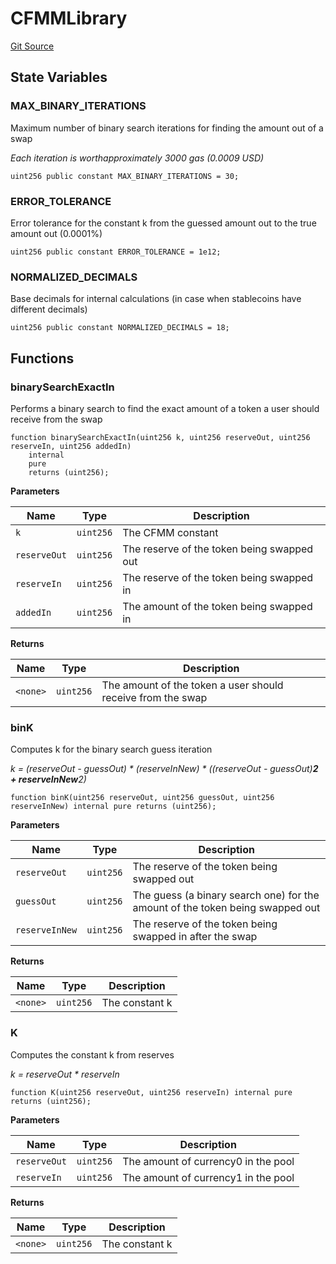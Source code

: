 # CFMMLibrary
[Git Source](https://github.com/pysel/uniliquid-hook/blob/e6880081808f7cb27684653b8c2e425139cf2240/src/library/UniliquidLibrary.sol)


## State Variables
### MAX_BINARY_ITERATIONS
Maximum number of binary search iterations for finding the amount out of a swap

*Each iteration is worthapproximately 3000 gas (0.0009 USD)*


```solidity
uint256 public constant MAX_BINARY_ITERATIONS = 30;
```


### ERROR_TOLERANCE
Error tolerance for the constant k from the guessed amount out to the true amount out (0.0001%)


```solidity
uint256 public constant ERROR_TOLERANCE = 1e12;
```


### NORMALIZED_DECIMALS
Base decimals for internal calculations (in case when stablecoins have different decimals)


```solidity
uint256 public constant NORMALIZED_DECIMALS = 18;
```


## Functions
### binarySearchExactIn

Performs a binary search to find the exact amount of a token a user should receive from the swap


```solidity
function binarySearchExactIn(uint256 k, uint256 reserveOut, uint256 reserveIn, uint256 addedIn)
    internal
    pure
    returns (uint256);
```
**Parameters**

|Name|Type|Description|
|----|----|-----------|
|`k`|`uint256`|The CFMM constant|
|`reserveOut`|`uint256`|The reserve of the token being swapped out|
|`reserveIn`|`uint256`|The reserve of the token being swapped in|
|`addedIn`|`uint256`|The amount of the token being swapped in|

**Returns**

|Name|Type|Description|
|----|----|-----------|
|`<none>`|`uint256`|The amount of the token a user should receive from the swap|


### binK

Computes k for the binary search guess iteration

*k = (reserveOut - guessOut) * (reserveInNew) * ((reserveOut - guessOut)**2 + reserveInNew**2)*


```solidity
function binK(uint256 reserveOut, uint256 guessOut, uint256 reserveInNew) internal pure returns (uint256);
```
**Parameters**

|Name|Type|Description|
|----|----|-----------|
|`reserveOut`|`uint256`|The reserve of the token being swapped out|
|`guessOut`|`uint256`|The guess (a binary search one) for the amount of the token being swapped out|
|`reserveInNew`|`uint256`|The reserve of the token being swapped in after the swap|

**Returns**

|Name|Type|Description|
|----|----|-----------|
|`<none>`|`uint256`|The constant k|


### K

Computes the constant k from reserves

*k = reserveOut * reserveIn*


```solidity
function K(uint256 reserveOut, uint256 reserveIn) internal pure returns (uint256);
```
**Parameters**

|Name|Type|Description|
|----|----|-----------|
|`reserveOut`|`uint256`|The amount of currency0 in the pool|
|`reserveIn`|`uint256`|The amount of currency1 in the pool|

**Returns**

|Name|Type|Description|
|----|----|-----------|
|`<none>`|`uint256`|The constant k|



